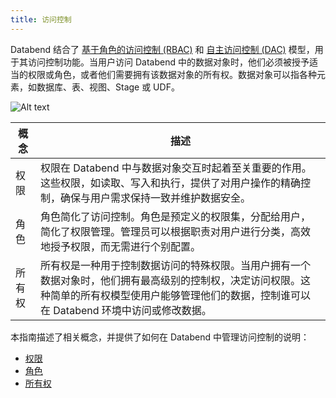 ```yaml
---
title: 访问控制
---
```


Databend 结合了 [基于角色的访问控制 (RBAC)](https://en.wikipedia.org/wiki/Role-based_access_control) 和 [自主访问控制 (DAC)](https://en.wikipedia.org/wiki/Discretionary_access_control) 模型，用于其访问控制功能。当用户访问 Databend 中的数据对象时，他们必须被授予适当的权限或角色，或者他们需要拥有该数据对象的所有权。数据对象可以指各种元素，如数据库、表、视图、Stage 或 UDF。

![Alt text](/img/guides/access-control-1.png)

| 概念      | 描述                                                                                                                                                                                                                                                                                                             |
|-----------|-------------------------------------------------------------------------------------------------------------------------------------------------------------------------------------------------------------------------------------------------------------------------------------------------------------------------|
| 权限      | 权限在 Databend 中与数据对象交互时起着至关重要的作用。这些权限，如读取、写入和执行，提供了对用户操作的精确控制，确保与用户需求保持一致并维护数据安全。                                                                 |
| 角色      | 角色简化了访问控制。角色是预定义的权限集，分配给用户，简化了权限管理。管理员可以根据职责对用户进行分类，高效地授予权限，而无需进行个别配置。                                                        |
| 所有权    | 所有权是一种用于控制数据访问的特殊权限。当用户拥有一个数据对象时，他们拥有最高级别的控制权，决定访问权限。这种简单的所有权模型使用户能够管理他们的数据，控制谁可以在 Databend 环境中访问或修改数据。 |

本指南描述了相关概念，并提供了如何在 Databend 中管理访问控制的说明：

- [权限](01-privileges.md)
- [角色](02-roles.md)
- [所有权](03-ownership.md)
